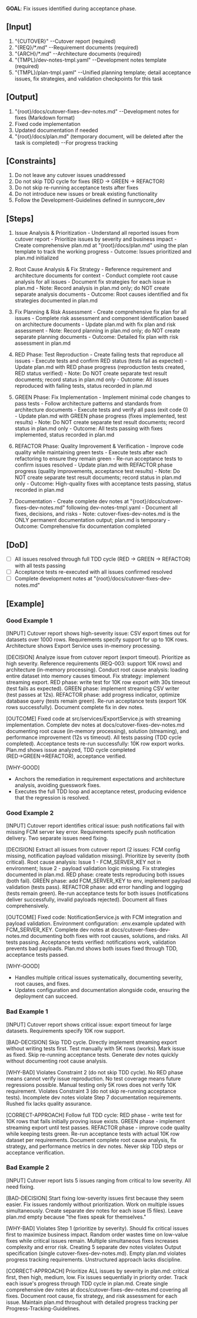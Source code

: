 **GOAL**: Fix issues identified during acceptance phase.

## [Input]
  1. "{CUTOVER}" --Cutover report (required)
  2. "{REQ}/*.md" --Requirement documents (required)
  3. "{ARCH}/*.md" --Architecture documents (required)
  4. "{TMPL}/dev-notes-tmpl.yaml" --Development notes template (required)
  5. "{TMPL}/plan-tmpl.yaml" --Unified planning template; detail acceptance issues, fix strategies, and validation checkpoints for this task

## [Output]
  1. "{root}/docs/cutover-fixes-dev-notes.md" --Development notes for fixes (Markdown format)
  2. Fixed code implementation
  3. Updated documentation if needed
  4. "{root}/docs/plan.md" (temporary document, will be deleted after the task is completed) --For progress tracking

## [Constraints]
  1. Do not leave any cutover issues unaddressed
  2. Do not skip TDD cycle for fixes (RED → GREEN → REFACTOR)
  3. Do not skip re-running acceptance tests after fixes
  4. Do not introduce new issues or break existing functionality
  5. Follow the Development-Guidelines defined in sunnycore_dev

## [Steps]
  1. Issue Analysis & Prioritization
    - Understand all reported issues from cutover report
    - Prioritize issues by severity and business impact
    - Create comprehensive plan.md at "{root}/docs/plan.md" using the plan template to track the working progress
    - Outcome: Issues prioritized and plan.md initialized

  2. Root Cause Analysis & Fix Strategy
    - Reference requirement and architecture documents for context
    - Conduct complete root cause analysis for all issues
    - Document fix strategies for each issue in plan.md
    - Note: Record analysis in plan.md only; do NOT create separate analysis documents
    - Outcome: Root causes identified and fix strategies documented in plan.md

  3. Fix Planning & Risk Assessment
    - Create comprehensive fix plan for all issues
    - Complete risk assessment and component identification based on architecture documents
    - Update plan.md with fix plan and risk assessment
    - Note: Record planning in plan.md only; do NOT create separate planning documents
    - Outcome: Detailed fix plan with risk assessment in plan.md

  4. RED Phase: Test Reproduction
    - Create failing tests that reproduce all issues
    - Execute tests and confirm RED status (tests fail as expected)
    - Update plan.md with RED phase progress (reproduction tests created, RED status verified)
    - Note: Do NOT create separate test result documents; record status in plan.md only
    - Outcome: All issues reproduced with failing tests, status recorded in plan.md

  5. GREEN Phase: Fix Implementation
    - Implement minimal code changes to pass tests
    - Follow architecture patterns and standards from architecture documents
    - Execute tests and verify all pass (exit code 0)
    - Update plan.md with GREEN phase progress (fixes implemented, test results)
    - Note: Do NOT create separate test result documents; record status in plan.md only
    - Outcome: All tests passing with fixes implemented, status recorded in plan.md

  6. REFACTOR Phase: Quality Improvement & Verification
    - Improve code quality while maintaining green tests
    - Execute tests after each refactoring to ensure they remain green
    - Re-run acceptance tests to confirm issues resolved
    - Update plan.md with REFACTOR phase progress (quality improvements, acceptance test results)
    - Note: Do NOT create separate test result documents; record status in plan.md only
    - Outcome: High-quality fixes with acceptance tests passing, status recorded in plan.md

  7. Documentation
    - Create complete dev notes at "{root}/docs/cutover-fixes-dev-notes.md" following dev-notes-tmpl.yaml
    - Document all fixes, decisions, and risks
    - Note: cutover-fixes-dev-notes.md is the ONLY permanent documentation output; plan.md is temporary
    - Outcome: Comprehensive fix documentation completed


## [DoD]
  - [ ] All issues resolved through full TDD cycle (RED → GREEN → REFACTOR) with all tests passing
  - [ ] Acceptance tests re-executed with all issues confirmed resolved
  - [ ] Complete development notes at "{root}/docs/cutover-fixes-dev-notes.md"

## [Example]

### Good Example 1
[INPUT]
Cutover report shows high-severity issue: CSV export times out for datasets over 1000 rows. Requirements specify support for up to 10K rows. Architecture shows Export Service uses in-memory processing.

[DECISION]
Analyze issue from cutover report (export timeout). Prioritize as high severity. Reference requirements (REQ-003: support 10K rows) and architecture (in-memory processing). Conduct root cause analysis: loading entire dataset into memory causes timeout. Fix strategy: implement streaming export. RED phase: write test for 10K row export with 30s timeout (test fails as expected). GREEN phase: implement streaming CSV writer (test passes at 12s). REFACTOR phase: add progress indicator, optimize database query (tests remain green). Re-run acceptance tests (export 10K rows successfully). Document complete fix in dev notes.

[OUTCOME]
Fixed code at src/services/ExportService.js with streaming implementation. Complete dev notes at docs/cutover-fixes-dev-notes.md documenting root cause (in-memory processing), solution (streaming), and performance improvement (12s vs timeout). All tests passing (TDD cycle completed). Acceptance tests re-run successfully: 10K row export works. Plan.md shows issue analyzed, TDD cycle completed (RED→GREEN→REFACTOR), acceptance verified.

[WHY-GOOD]
- Anchors the remediation in requirement expectations and architecture analysis, avoiding guesswork fixes.
- Executes the full TDD loop and acceptance retest, producing evidence that the regression is resolved.

### Good Example 2
[INPUT]
Cutover report identifies critical issue: push notifications fail with missing FCM server key error. Requirements specify push notification delivery. Two separate issues need fixing.

[DECISION]
Extract all issues from cutover report (2 issues: FCM config missing, notification payload validation missing). Prioritize by severity (both critical). Root cause analysis: Issue 1 - FCM_SERVER_KEY not in environment; Issue 2 - payload validation logic missing. Fix strategies documented in plan.md. RED phase: create tests reproducing both issues (both fail). GREEN phase: add FCM_SERVER_KEY to env, implement payload validation (tests pass). REFACTOR phase: add error handling and logging (tests remain green). Re-run acceptance tests for both issues (notifications deliver successfully, invalid payloads rejected). Document all fixes comprehensively.

[OUTCOME]
Fixed code: NotificationService.js with FCM integration and payload validation. Environment configuration: .env.example updated with FCM_SERVER_KEY. Complete dev notes at docs/cutover-fixes-dev-notes.md documenting both fixes with root causes, solutions, and risks. All tests passing. Acceptance tests verified: notifications work, validation prevents bad payloads. Plan.md shows both issues fixed through TDD, acceptance tests passed.

[WHY-GOOD]
- Handles multiple critical issues systematically, documenting severity, root causes, and fixes.
- Updates configuration and documentation alongside code, ensuring the deployment can succeed.

### Bad Example 1
[INPUT]
Cutover report shows critical issue: export timeout for large datasets. Requirements specify 10K row support.

[BAD-DECISION]
Skip TDD cycle. Directly implement streaming export without writing tests first. Test manually with 5K rows (works). Mark issue as fixed. Skip re-running acceptance tests. Generate dev notes quickly without documenting root cause analysis.

[WHY-BAD]
Violates Constraint 2 (do not skip TDD cycle). No RED phase means cannot verify issue reproduction. No test coverage means future regressions possible. Manual testing only 5K rows does not verify 10K requirement. Violates Constraint 3 (do not skip re-running acceptance tests). Incomplete dev notes violate Step 7 documentation requirements. Rushed fix lacks quality assurance.

[CORRECT-APPROACH]
Follow full TDD cycle: RED phase - write test for 10K rows that fails initially proving issue exists. GREEN phase - implement streaming export until test passes. REFACTOR phase - improve code quality while keeping tests green. Re-run acceptance tests with actual 10K row dataset per requirements. Document complete root cause analysis, fix strategy, and performance metrics in dev notes. Never skip TDD steps or acceptance verification.

### Bad Example 2
[INPUT]
Cutover report lists 5 issues ranging from critical to low severity. All need fixing.

[BAD-DECISION]
Start fixing low-severity issues first because they seem easier. Fix issues randomly without prioritization. Work on multiple issues simultaneously. Create separate dev notes for each issue (5 files). Leave plan.md empty because "the fixes speak for themselves."

[WHY-BAD]
Violates Step 1 (prioritize by severity). Should fix critical issues first to maximize business impact. Random order wastes time on low-value fixes while critical issues remain. Multiple simultaneous fixes increases complexity and error risk. Creating 5 separate dev notes violates Output specification (single cutover-fixes-dev-notes.md). Empty plan.md violates progress tracking requirements. Unstructured approach lacks discipline.

[CORRECT-APPROACH]
Prioritize ALL issues by severity in plan.md: critical first, then high, medium, low. Fix issues sequentially in priority order. Track each issue's progress through TDD cycle in plan.md. Create single comprehensive dev notes at docs/cutover-fixes-dev-notes.md covering all fixes. Document root cause, fix strategy, and risk assessment for each issue. Maintain plan.md throughout with detailed progress tracking per Progress-Tracking-Guidelines.

